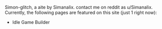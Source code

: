 Simon-glitch, a aite by Simanalix.
contact me on reddit as u/Simanalix.
Currently, the following pages are featured on this site (just 1 right now):
- Idle Game Builder
